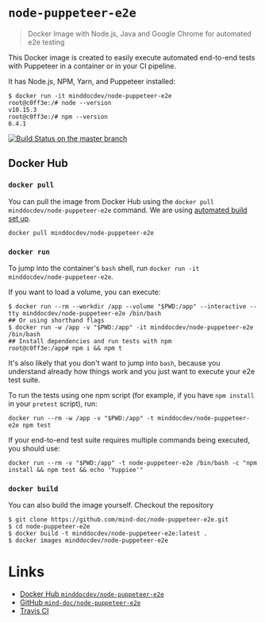 # `node-puppeteer-e2e`

> Docker Image with Node.js, Java and Google Chrome for automated e2e testing

This Docker image is created to easily execute automated end-to-end tests with Puppeteer in a container or in your CI pipeline.

It has Node.js, NPM, Yarn, and Puppeteer installed:

```
$ docker run -it minddocdev/node-puppeteer-e2e
root@c0ff3e:/# node --version
v10.15.3
root@c0ff3e:/# npm --version
6.4.1
```

[![Build Status on the master branch](https://travis-ci.org/minddocdev/node-puppeteer-e2e.svg?branch=master)](https://travis-ci.org/minddocdev/node-puppeteer-e2e)

## Docker Hub

### `docker pull`

You can pull the image from Docker Hub using the `docker pull minddocdev/node-puppeteer-e2e` command. We are using [automated build set up](https://docs.docker.com/docker-hub/builds/#create-an-automated-build).

```
docker pull minddocdev/node-puppeteer-e2e
```

### `docker run`

To jump into the container's `bash` shell, run `docker run -it minddocdev/node-puppeteer-e2e`.

If you want to load a volume, you can execute:

```
$ docker run --rm --workdir /app --volume "$PWD:/app" --interactive --tty minddocdev/node-puppeteer-e2e /bin/bash
## Or using shorthand flags
$ docker run -w /app -v "$PWD:/app" -it minddocdev/node-puppeteer-e2e /bin/bash
## Install dependencies and run tests with npm
root@c0ff3e:/app# npm i && npm t
```

It's also likely that you don't want to jump into `bash`, because you understand already how things work and you just want to execute your e2e test suite.

To run the tests using one npm script (for example, if you have `npm install` in your `pretest` script), run:

```
docker run --rm -w /app -v "$PWD:/app" -t minddocdev/node-puppeteer-e2e npm test
```

If your end-to-end test suite requires multiple commands being executed, you should use:

```
docker run --rm -v "$PWD:/app" -t node-puppeteer-e2e /bin/bash -c "npm install && npm test && echo 'Yuppiee'"
```

### `docker build`

You can also build the image yourself. Checkout the repository

```
$ git clone https://github.com/mind-doc/node-puppeteer-e2e.git
$ cd node-puppeteer-e2e
$ docker build -t minddocdev/node-puppeteer-e2e:latest .
$ docker images minddocdev/node-puppeteer-e2e
```

# Links

- [Docker Hub `minddocdev/node-puppeteer-e2e`](https://hub.docker.com/r/minddocdev/node-puppeteer-e2e/)
- [GitHub `mind-doc/node-puppeteer-e2e`](https://github.com/minddocdev/node-puppeteer-e2e)
- [Travis CI](https://travis-ci.org/minddocdev/node-puppeteer-e2e)
